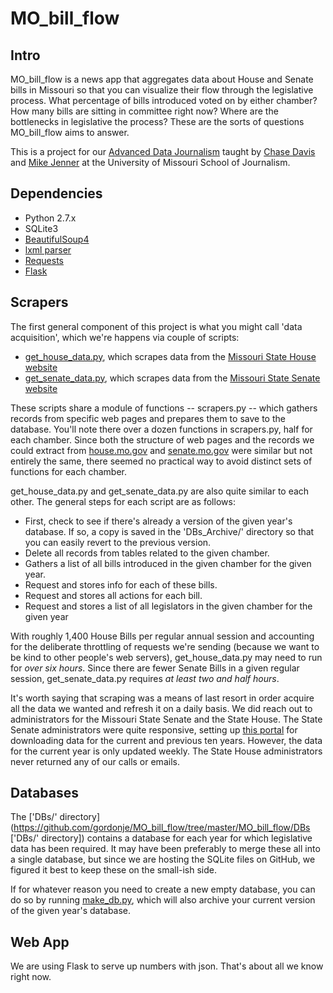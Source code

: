 MO_bill_flow
=============

Intro
-----

MO_bill_flow is a news app that aggregates data about House and Senate bills in Missouri so that you can visualize their flow through the legislative process. What percentage of bills introduced voted on by either chamber? How many bills are sitting in committee right now? Where are the bottlenecks in legislative the process? These are the sorts of questions MO_bill_flow aims to answer.

This is a project for our [Advanced Data Journalism](https://github.com/cjdd3b/advanced-data-journalism/ "Advanced Data Journalism") taught by [Chase Davis](http://chasedavis.com/ "Chase Davis") and [Mike Jenner](http://journalism.missouri.edu/staff/michael-m-jenner/ "Mike Jenner") at the University of Missouri School of Journalism.

Dependencies
------------

* Python 2.7.x
* SQLite3
* [BeautifulSoup4](http://www.crummy.com/software/BeautifulSoup/ "BeautifulSoup4")
* [lxml parser](http://www.crummy.com/software/BeautifulSoup/bs4/doc/#installing-a-parser "lxml parser")
* [Requests](http://docs.python-requests.org/en/latest/ "Requests")
* [Flask](http://flask.pocoo.org/ "Flask")

Scrapers
--------

The first general component of this project is what you might call 'data acquisition', which we're happens via couple of scripts:
* [get_house_data.py](https://github.com/gordonje/MO_bill_flow/blob/master/MO_bill_flow/get_house_data.py "get_house_data.py"), which scrapes data from the [Missouri State House website](http://www.house.mo.gov/ "Missouri State House website")
* [get_senate_data.py](https://github.com/gordonje/MO_bill_flow/blob/master/MO_bill_flow/get_senate_data.py "get_senate_data.py"), which scrapes data from the [Missouri State Senate website](http://www.senate.mo.gov/ "Missouri State Senate website")

These scripts share a module of functions -- scrapers.py -- which gathers records from specific web pages and prepares them to save to the database. You'll note there over a dozen functions in scrapers.py, half for each chamber. Since both the structure of web pages and the records we could extract from [house.mo.gov](http://www.house.mo.gov/ "house.mo.gov") and [senate.mo.gov](http://www.senate.mo.gov/ "senate.mo.gov") were similar but not entirely the same, there seemed no practical way to avoid distinct sets of functions for each chamber.

get_house_data.py and get_senate_data.py are also quite similar to each other. The general steps for each script are as follows:
* First, check to see if there's already a version of the given year's database. If so, a copy is saved in the 'DBs_Archive/' directory so that you can easily revert to the previous version.
* Delete all records from tables related to the given chamber.
* Gathers a list of all bills introduced in the given chamber for the given year.
* Request and stores info for each of these bills.
* Request and stores all actions for each bill.
* Request and stores a list of all legislators in the given chamber for the given year

With roughly 1,400 House Bills per regular annual session and accounting for the deliberate throttling of requests we're sending (because we want to be kind to other people's web servers), get_house_data.py may need to run for _over six hours_. Since there are fewer Senate Bills in a given regular session, get_senate_data.py requires _at least two and half hours_.

It's worth saying that scraping was a means of last resort in order acquire all the data we wanted and refresh it on a daily basis. We did reach out to administrators for the Missouri State Senate and the State House. The State Senate administrators were quite responsive, setting up [this portal](http://www.senate.mo.gov/BTSPortal/ "this portal") for downloading data for the current and previous ten years. However, the data for the current year is only updated weekly. The State House administrators never returned any of our calls or emails.

Databases
---------

The ['DBs/' directory](https://github.com/gordonje/MO_bill_flow/tree/master/MO_bill_flow/DBs ['DBs/' directory]) contains a database for each year for which legislative data has been required. It may have been preferably to merge these all into a single database, but since we are hosting the SQLite files on GitHub, we figured it best to keep these on the small-ish side.

If for whatever reason you need to create a new empty database, you can do so by running [make_db.py](https://github.com/gordonje/MO_bill_flow/blob/master/MO_bill_flow/make_db.py "make_db.py"), which will also archive your current version of the given year's database.

Web App
-------

We are using Flask to serve up numbers with json. That's about all we know right now.
